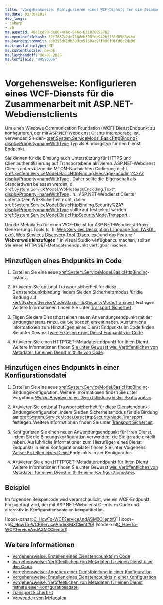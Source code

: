 ```yaml
---
title: 'Vorgehensweise: Konfigurieren eines WCF-Diensts für die Zusammenarbeit mit ASP.NET-Webdienstclients'
ms.date: 03/30/2017
dev_langs:
- csharp
- vb
ms.assetid: 48e1cd90-de80-4d6c-846e-631878955762
ms.openlocfilehash: 52f7857a2dc7108eb308fde942bf153d85d8e8ed
ms.sourcegitcommit: cdb295dd1db589ce5169ac9ff096f01fd0c2da9d
ms.translationtype: MT
ms.contentlocale: de-DE
ms.lasthandoff: 06/09/2020
ms.locfileid: "84593606"
---
```

# <a name="how-to-configure-wcf-service-to-interoperate-with-aspnet-web-service-clients"></a>Vorgehensweise: Konfigurieren eines WCF-Diensts für die Zusammenarbeit mit ASP.NET-Webdienstclients

Um einen Windows Communication Foundation (WCF)-Dienst Endpunkt zu konfigurieren, der mit ASP.NET-Webdienst Clients interoperabel ist, verwenden Sie den- <xref:System.ServiceModel.BasicHttpBinding?displayProperty=nameWithType> Typ als Bindungstyp für den Dienst Endpunkt.  
  
 Sie können für die Bindung auch Unterstützung für HTTPS und Clientauthentifizierung auf Transportebene aktivieren. ASP.NET-Webdienst Clients unterstützen die MTOM-Nachrichten Codierung nicht <xref:System.ServiceModel.BasicHttpBinding.MessageEncoding%2A?displayProperty=nameWithType> . Daher sollte die-Eigenschaft als Standardwert belassen werden, d <xref:System.ServiceModel.WSMessageEncoding.Text?displayProperty=nameWithType> . h.. ASP.NET-Webdienst Clients unterstützen WS-Sicherheit nicht, daher <xref:System.ServiceModel.BasicHttpBinding.Security%2A?displayProperty=nameWithType> sollte auf festgelegt werden <xref:System.ServiceModel.BasicHttpSecurityMode.Transport> .  
  
 Um die Metadaten für einen WCF-Dienst für ASP.NET-Webdienst-Proxy Generierungs Tools (d. h. [Web Services Description Language Tool (WSDL. exe)](https://docs.microsoft.com/previous-versions/dotnet/netframework-4.0/7h3ystb6(v%3dvs.100)), [Web Services Discovery-Tool (Disco. exe)](https://docs.microsoft.com/previous-versions/dotnet/netframework-4.0/cy2a3ybs(v=vs.100))und das Feature " **Webverweis hinzufügen** " in Visual Studio verfügbar zu machen, sollten Sie einen HTTP/GET-Metadatenendpunkt verfügbar machen.  
  
## <a name="add-an-endpoint-in-code"></a>Hinzufügen eines Endpunkts im Code  
  
1. Erstellen Sie eine neue <xref:System.ServiceModel.BasicHttpBinding>-Instanz.  
  
2. Aktivieren Sie optional Transportsicherheit für diese Dienstendpunktbindung, indem Sie den Sicherheitsmodus für die Bindung auf <xref:System.ServiceModel.BasicHttpSecurityMode.Transport> festlegen. Weitere Informationen finden Sie unter [Transport Sicherheit](transport-security.md).  
  
3. Fügen Sie dem Diensthost einen neuen Anwendungsendpunkt mit der Bindungsinstanz hinzu, die Sie soeben erstellt haben. Ausführliche Informationen zum Hinzufügen eines Dienst Endpunkts im Code finden Sie unter Gewusst [wie: Erstellen eines Dienst Endpunkts im Code](how-to-create-a-service-endpoint-in-code.md).  
  
4. Aktivieren Sie einen HTTP/GET-Metadatenendpunkt für Ihren Dienst. Weitere Informationen finden [Sie unter Gewusst wie: Veröffentlichen von Metadaten für einen Dienst mithilfe von Code](how-to-publish-metadata-for-a-service-using-code.md).  
  
## <a name="add-an-endpoint-in-a-configuration-file"></a>Hinzufügen eines Endpunkts in einer Konfigurationsdatei  
  
1. Erstellen Sie eine neue <xref:System.ServiceModel.BasicHttpBinding>-Bindungskonfiguration. Weitere Informationen finden Sie unter Vorgehens [Weise: Angeben einer Dienst Bindung in der Konfiguration](../how-to-specify-a-service-binding-in-configuration.md).  
  
2. Aktivieren Sie optional Transportsicherheit für diese Dienstendpunkt-Bindungskonfiguration, indem Sie den Sicherheitsmodus für die Bindung auf <xref:System.ServiceModel.BasicHttpSecurityMode.Transport> festlegen. Weitere Informationen finden Sie unter [Transport Sicherheit](transport-security.md).  
  
3. Konfigurieren Sie einen neuen Anwendungsendpunkt für Ihren Dienst, indem Sie die Bindungskonfiguration verwenden, die Sie gerade erstellt haben. Ausführliche Informationen zum Hinzufügen eines Dienst Endpunkts in einer Konfigurationsdatei finden Sie unter Vorgehens [Weise: Erstellen eines Dienst](how-to-create-a-service-endpoint-in-configuration.md)Endpunkts in der Konfiguration.  
  
4. Aktivieren Sie einen HTTP/GET-Metadatenendpunkt für Ihren Dienst. Weitere Informationen finden Sie unter Gewusst [wie: Veröffentlichen von Metadaten für einen Dienst mithilfe einer Konfigurationsdatei](how-to-publish-metadata-for-a-service-using-a-configuration-file.md).  
  
## <a name="example"></a>Beispiel  
 Im folgenden Beispielcode wird veranschaulicht, wie ein WCF-Endpunkt hinzugefügt wird, der mit ASP.NET-Webdienst Clients im Code und alternativ in Konfigurationsdateien kompatibel ist.  
  
 [!code-csharp[C_HowTo-WCFServiceAndASMXClient#0](../../../../samples/snippets/csharp/VS_Snippets_CFX/c_howto-wcfserviceandasmxclient/cs/program.cs#0)]
 [!code-vb[C_HowTo-WCFServiceAndASMXClient#0](../../../../samples/snippets/visualbasic/VS_Snippets_CFX/c_howto-wcfserviceandasmxclient/vb/program.vb#0)]
 [!code-xml[C_HowTo-WCFServiceAndASMXClient#1](../../../../samples/snippets/csharp/VS_Snippets_CFX/c_howto-wcfserviceandasmxclient/common/app.config#1)]
  
## <a name="see-also"></a>Weitere Informationen

- [Vorgehensweise: Erstellen eines Dienstendpunkts im Code](how-to-create-a-service-endpoint-in-code.md)
- [Vorgehensweise: Veröffentlichen von Metadaten für einen Dienst über den Code](how-to-publish-metadata-for-a-service-using-code.md)
- [Vorgehensweise: Angeben einer Dienstbindung in einer Konfiguration](../how-to-specify-a-service-binding-in-configuration.md)
- [Vorgehensweise: Erstellen eines Dienstendpunkts in einer Konfiguration](how-to-create-a-service-endpoint-in-configuration.md)
- [Vorgehensweise: Veröffentlichen von Metadaten für einen Dienst mithilfe einer Konfigurationsdatei](how-to-publish-metadata-for-a-service-using-a-configuration-file.md)
- [Transport Sicherheit](transport-security.md)
- [Verwenden von Metadaten](using-metadata.md)
